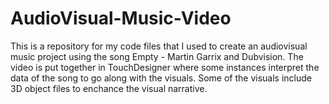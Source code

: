 # AudioVisual-Music-Video
This is a repository for my code files that I used to create an audiovisual music project using the song Empty - Martin Garrix and Dubvision. The video is put together in TouchDesigner where some instances interpret the data of the song to go along with the visuals. Some of the visuals include 3D object files to enchance the visual narrative. 
